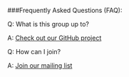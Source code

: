 ###Frequently Asked Questions (FAQ):

Q: What is this group up to?

A: [Check out our GitHub project](https://github.com/orgs/underground-software/projects/2)

Q: How can I join?

A: [Join our mailing list](https://groups.google.com/forum/#!forum/fedora-rpi/join)

